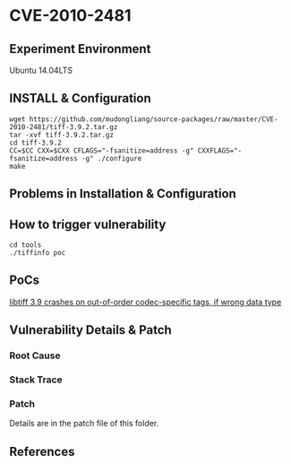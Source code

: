 # CVE-2010-2481

## Experiment Environment

Ubuntu 14.04LTS

## INSTALL & Configuration

```
wget https://github.com/mudongliang/source-packages/raw/master/CVE-2010-2481/tiff-3.9.2.tar.gz
tar -xvf tiff-3.9.2.tar.gz
cd tiff-3.9.2
CC=$CC CXX=$CXX CFLAGS="-fsanitize=address -g" CXXFLAGS="-fsanitize=address -g" ./configure
make
```

## Problems in Installation & Configuration

## How to trigger vulnerability

```
cd tools
./tiffinfo poc
```

## PoCs

[libtiff 3.9 crashes on out-of-order codec-specific tags, if wrong data type](http://bugzilla.maptools.org/show_bug.cgi?id=2210)

## Vulnerability Details & Patch

### Root Cause

### Stack Trace

### Patch

Details are in the patch file of this folder.

## References
